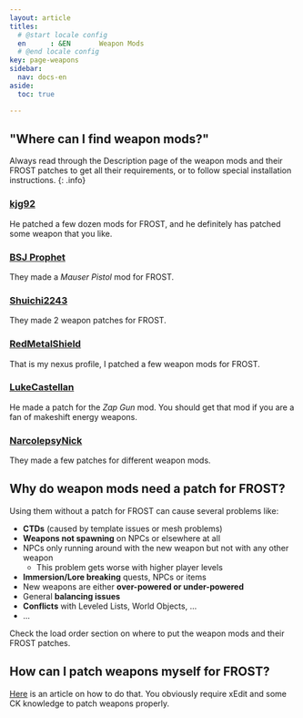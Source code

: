 ```yaml
---
layout: article
titles:
  # @start locale config
  en      : &EN       Weapon Mods
  # @end locale config
key: page-weapons
sidebar:
  nav: docs-en
aside:
  toc: true

---
```



## "Where can I find weapon mods?"

Always read through the Description page of the weapon mods and their FROST patches to get all their requirements, or to follow special installation instructions.
{: .info}

### [kjg92](https://www.nexusmods.com/users/34192405?tab=user+files)
He patched a few dozen mods for FROST, and he definitely has patched some weapon that you like.


### [BSJ Prophet](https://www.nexusmods.com/fallout4/users/103241948?tab=user+files)
They made a *Mauser Pistol* mod for FROST.

### [Shuichi2243](https://www.nexusmods.com/users/31133925?tab=user+files)
They made 2 weapon patches for FROST.

### [RedMetalShield](https://www.nexusmods.com/users/47725848?tab=user+files)
That is my nexus profile, I patched a few weapon mods for FROST.

### [LukeCastellan](https://www.nexusmods.com/users/37574150?tab=user+files)
He made a patch for the *Zap Gun* mod. You should get that mod if you are a fan of makeshift energy weapons.

### [NarcolepsyNick](https://www.nexusmods.com/users/3696151?tab=user+files)
They made a few patches for different weapon mods.


## Why do weapon mods need a patch for FROST?
 Using them without a patch for FROST can cause several problems like:
* **CTDs** (caused by template issues or mesh problems)
* **Weapons not spawning** on NPCs or elsewhere at all
* NPCs only running around with the new weapon but not with any other weapon
  * This problem gets worse with higher player levels
* **Immersion/Lore breaking** quests, NPCs or items
* New weapons are either **over-powered or under-powered**
* General **balancing issues**
* **Conflicts** with Leveled Lists, World Objects, ...
* ...

Check the load order section on where to put the weapon mods and their FROST patches. 


## How can I patch weapons myself for FROST?
[Here](https://www.nexusmods.com/fallout4/articles/3628) is an article on how to do that.
You obviously require xEdit and some CK knowledge to patch weapons properly.

